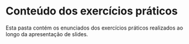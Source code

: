 # Conteúdo dos exercícios práticos

Esta pasta contém os enunciados dos exercícios práticos realizados ao longo da apresentação de slides.